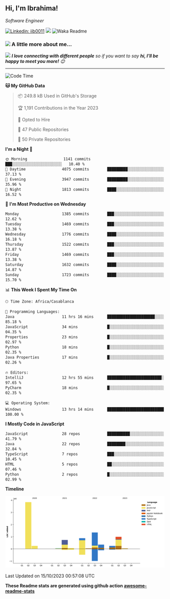 <h2>Hi, I'm Ibrahima! </h2>
<p><em>Software Engineer 
</em></p>


[![Linkedin: iib0011](https://img.shields.io/badge/-iib0011-blue?style=flat-square&logo=Linkedin&logoColor=white&link=https://www.linkedin.com/in/iib0011/)](https://www.linkedin.com/in/iib0011/)
![](https://visitor-badge.glitch.me/badge?page_id=iib0011)
![Waka Readme](https://github.com/iib0011/iib0011/workflows/Waka%20Readme/badge.svg)


### <img src="https://media.giphy.com/media/VgCDAzcKvsR6OM0uWg/giphy.gif" width="50"> A little more about me...  


<img src="https://media.giphy.com/media/LnQjpWaON8nhr21vNW/giphy.gif" width="60"> <em><b>I love connecting with different people</b> so if you want to say <b>hi, I'll be happy to meet you more!</b> 😊</em>

---
<!--START_SECTION:waka-->
![Code Time](http://img.shields.io/badge/Code%20Time-2%2C609%20hrs%2010%20mins-blue)

**🐱 My GitHub Data** 

> 📦 249.8 kB Used in GitHub's Storage 
 > 
> 🏆 1,191 Contributions in the Year 2023
 > 
> 💼 Opted to Hire
 > 
> 📜 47 Public Repositories 
 > 
> 🔑 50 Private Repositories 
 > 
**I'm a Night 🦉** 

```text
🌞 Morning                1141 commits        ███░░░░░░░░░░░░░░░░░░░░░░   10.40 % 
🌆 Daytime                4075 commits        █████████░░░░░░░░░░░░░░░░   37.13 % 
🌃 Evening                3947 commits        █████████░░░░░░░░░░░░░░░░   35.96 % 
🌙 Night                  1813 commits        ████░░░░░░░░░░░░░░░░░░░░░   16.52 % 
```
📅 **I'm Most Productive on Wednesday** 

```text
Monday                   1385 commits        ███░░░░░░░░░░░░░░░░░░░░░░   12.62 % 
Tuesday                  1469 commits        ███░░░░░░░░░░░░░░░░░░░░░░   13.38 % 
Wednesday                1776 commits        ████░░░░░░░░░░░░░░░░░░░░░   16.18 % 
Thursday                 1522 commits        ███░░░░░░░░░░░░░░░░░░░░░░   13.87 % 
Friday                   1469 commits        ███░░░░░░░░░░░░░░░░░░░░░░   13.38 % 
Saturday                 1632 commits        ████░░░░░░░░░░░░░░░░░░░░░   14.87 % 
Sunday                   1723 commits        ████░░░░░░░░░░░░░░░░░░░░░   15.70 % 
```


📊 **This Week I Spent My Time On** 

```text
🕑︎ Time Zone: Africa/Casablanca

💬 Programming Languages: 
Java                     11 hrs 16 mins      █████████████████████░░░░   85.18 % 
JavaScript               34 mins             █░░░░░░░░░░░░░░░░░░░░░░░░   04.35 % 
Properties               23 mins             █░░░░░░░░░░░░░░░░░░░░░░░░   02.97 % 
Python                   18 mins             █░░░░░░░░░░░░░░░░░░░░░░░░   02.35 % 
Java Properties          17 mins             █░░░░░░░░░░░░░░░░░░░░░░░░   02.26 % 

🔥 Editors: 
IntelliJ                 12 hrs 55 mins      ████████████████████████░   97.65 % 
PyCharm                  18 mins             █░░░░░░░░░░░░░░░░░░░░░░░░   02.35 % 

💻 Operating System: 
Windows                  13 hrs 14 mins      █████████████████████████   100.00 % 
```

**I Mostly Code in JavaScript** 

```text
JavaScript               28 repos            ██████████░░░░░░░░░░░░░░░   41.79 % 
Java                     22 repos            ████████░░░░░░░░░░░░░░░░░   32.84 % 
TypeScript               7 repos             ███░░░░░░░░░░░░░░░░░░░░░░   10.45 % 
HTML                     5 repos             ██░░░░░░░░░░░░░░░░░░░░░░░   07.46 % 
Python                   2 repos             █░░░░░░░░░░░░░░░░░░░░░░░░   02.99 % 
```



**Timeline**

![Lines of Code chart](https://raw.githubusercontent.com/iib0011/iib0011/master/assets/bar_graph.png)


 Last Updated on 15/10/2023 00:57:08 UTC
<!--END_SECTION:waka-->

**These Readme stats are generated using github action [awesome-readme-stats](https://github.com/iib0011/waka-readme-stats)**
